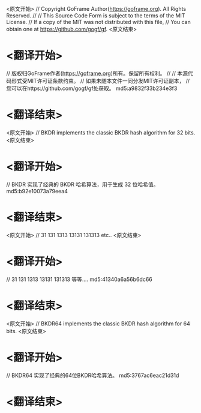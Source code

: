 
<原文开始>
// Copyright GoFrame Author(https://goframe.org). All Rights Reserved.
//
// This Source Code Form is subject to the terms of the MIT License.
// If a copy of the MIT was not distributed with this file,
// You can obtain one at https://github.com/gogf/gf.
<原文结束>

# <翻译开始>
// 版权归GoFrame作者(https://goframe.org)所有。保留所有权利。
//
// 本源代码形式受MIT许可证条款约束。
// 如果未随本文件一同分发MIT许可证副本，
// 您可以在https://github.com/gogf/gf处获取。 md5:a9832f33b234e3f3
# <翻译结束>


<原文开始>
// BKDR implements the classic BKDR hash algorithm for 32 bits.
<原文结束>

# <翻译开始>
// BKDR 实现了经典的 BKDR 哈希算法，用于生成 32 位哈希值。 md5:b92e10073a79eea4
# <翻译结束>


<原文开始>
// 31 131 1313 13131 131313 etc..
<原文结束>

# <翻译开始>
// 31 131 1313 13131 131313 等等.... md5:41340a6a56b6dc66
# <翻译结束>


<原文开始>
// BKDR64 implements the classic BKDR hash algorithm for 64 bits.
<原文结束>

# <翻译开始>
// BKDR64 实现了经典的64位BKDR哈希算法。 md5:3767ac6eac21d31d
# <翻译结束>

